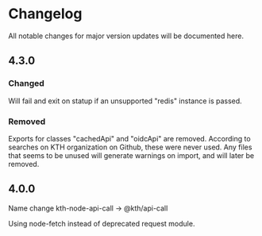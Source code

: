 # Changelog

All notable changes for major version updates will be documented here.

## 4.3.0

### Changed

Will fail and exit on statup if an unsupported "redis" instance is passed.

### Removed

Exports for classes "cachedApi" and "oidcApi" are removed. According to searches on KTH organization on Github, these were never used.
Any files that seems to be unused will generate warnings on import, and will later be removed.

## 4.0.0

Name change kth-node-api-call -> @kth/api-call

Using node-fetch instead of deprecated request module.
